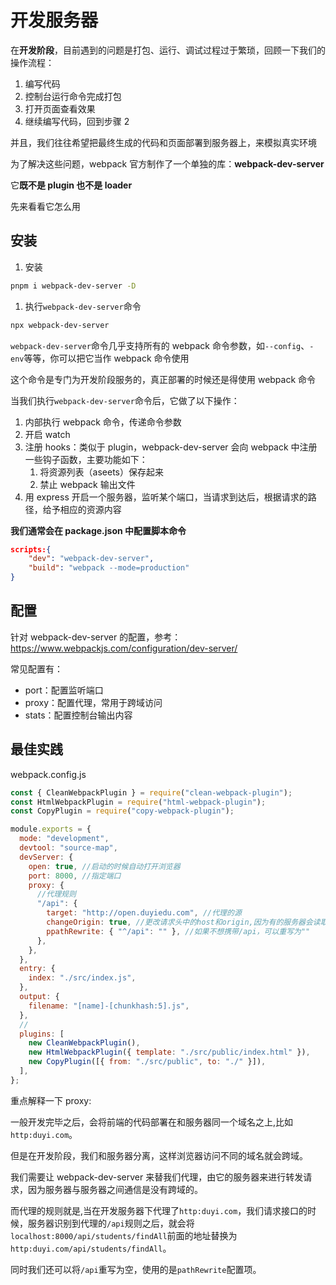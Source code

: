 # 开发服务器

在**开发阶段**，目前遇到的问题是打包、运行、调试过程过于繁琐，回顾一下我们的操作流程：

1. 编写代码
2. 控制台运行命令完成打包
3. 打开页面查看效果
4. 继续编写代码，回到步骤 2

并且，我们往往希望把最终生成的代码和页面部署到服务器上，来模拟真实环境

为了解决这些问题，webpack 官方制作了一个单独的库：**webpack-dev-server**

它**既不是 plugin 也不是 loader**

先来看看它怎么用

## 安装

1. 安装

```sh
pnpm i webpack-dev-server -D
```

1. 执行`webpack-dev-server`命令

```sh
npx webpack-dev-server
```

`webpack-dev-server`命令几乎支持所有的 webpack 命令参数，如`--config`、`-env`等等，你可以把它当作 webpack 命令使用

这个命令是专门为开发阶段服务的，真正部署的时候还是得使用 webpack 命令

当我们执行`webpack-dev-server`命令后，它做了以下操作：

1. 内部执行 webpack 命令，传递命令参数
2. 开启 watch
3. 注册 hooks：类似于 plugin，webpack-dev-server 会向 webpack 中注册一些钩子函数，主要功能如下：
   1. 将资源列表（aseets）保存起来
   2. 禁止 webpack 输出文件
4. 用 express 开启一个服务器，监听某个端口，当请求到达后，根据请求的路径，给予相应的资源内容

**我们通常会在 package.json 中配置脚本命令**

```json
scripts:{
    "dev": "webpack-dev-server",
    "build": "webpack --mode=production"
}
```

## **配置**

针对 webpack-dev-server 的配置，参考：https://www.webpackjs.com/configuration/dev-server/

常见配置有：

- port：配置监听端口
- proxy：配置代理，常用于跨域访问
- stats：配置控制台输出内容

## 最佳实践

webpack.config.js

```js
const { CleanWebpackPlugin } = require("clean-webpack-plugin");
const HtmlWebpackPlugin = require("html-webpack-plugin");
const CopyPlugin = require("copy-webpack-plugin");

module.exports = {
  mode: "development",
  devtool: "source-map",
  devServer: {
    open: true, //启动的时候自动打开浏览器
    port: 8000, //指定端口
    proxy: {
      //代理规则
      "/api": {
        target: "http://open.duyiedu.com", //代理的源
        changeOrigin: true, //更改请求头中的host和origin,因为有的服务器会读取header的host
        ppathRewrite: { "^/api": "" }, //如果不想携带/api，可以重写为""
      },
    },
  },
  entry: {
    index: "./src/index.js",
  },
  output: {
    filename: "[name]-[chunkhash:5].js",
  },
  //
  plugins: [
    new CleanWebpackPlugin(),
    new HtmlWebpackPlugin({ template: "./src/public/index.html" }),
    new CopyPlugin([{ from: "./src/public", to: "./" }]),
  ],
};
```

重点解释一下 proxy:

一般开发完毕之后，会将前端的代码部署在和服务器同一个域名之上,比如`http:duyi.com`。

但是在开发阶段，我们和服务器分离，这样浏览器访问不同的域名就会跨域。

我们需要让 webpack-dev-server 来替我们代理，由它的服务器来进行转发请求，因为服务器与服务器之间通信是没有跨域的。

而代理的规则就是,当在开发服务器下代理了`http:duyi.com`，我们请求接口的时候，服务器识别到代理的`/api`规则之后，就会将`localhost:8000/api/students/findAll`前面的地址替换为`http:duyi.com/api/students/findAll`。

同时我们还可以将`/api`重写为空，使用的是`pathRewrite`配置项。
